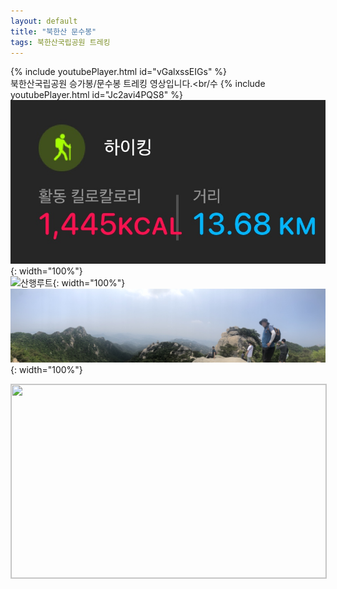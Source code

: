 ```yaml
---
layout: default
title: "북한산 문수봉"
tags: 북한산국립공원 트레킹
---
```


{% include youtubePlayer.html id="vGalxssEIGs" %}
<br/>
북한산국립공원 승가봉/문수봉 트레킹 영상입니다.<br/수
{% include youtubePlayer.html id="Jc2avi4PQS8" %}<br/> 
![산행정보](/images/2022-05-21-북한산-문수봉-등산/20220521_1.jpg){: width="100%"}<br/>
![산행루트](/images/2022-05-21-북한산-문수봉-등산/20220512_2.jpg){: width="100%"}<br/>
![산행사진](/images/2022-05-21-북한산-문수봉-등산/20220521_3.jpg){: width="100%"}<br/>

<a href="http://kko.to/9S8FiDoxz" target="_blank"><img width="504" height="310" src="https://map2.daum.net/map/mapservice?FORMAT=PNG&SCALE=10&MX=490930&MY=1151082&S=0&IW=504&IH=310&LANG=0&COORDSTM=WCONGNAMUL&logo=kakao_logo" style="border:1px solid #ccc"></a>
